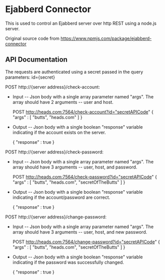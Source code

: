 # Ejabberd Connector
This is used to control an Ejabberd server over http REST using a node.js server.

Original source code from https://www.npmjs.com/package/ejabberd-connector


## API Documentation

The requests are authenticated using a secret passed in the query parameters:
	id={secret}

POST http://{server address}/check-account:
* Input -- Json body with a single array parameter named "args".  The array should have 2 arguments -- user and host.

	POST http://heads.com:7564/check-account?id="secretAPICode"
	{
		"args" : [
			"butts",
			"heads.com"
		]
	}

* Output -- Json body with a single boolean "response" variable indicating if the account exists on the server.

	{
		"response" : true
	}

POST http://{server address}/check-password:
* Input -- Json body with a single array parameter named "args".  The array should have 3 arguments -- user, host, and password.

	POST http://heads.com:7564/check-password?id="secretAPICode"
	{
		"args" : [
			"butts",
			"heads.com",
			"secretOfTheButts"
		]
	}

* Output -- Json body with a single boolean "response" variable indicating if the account/password are correct.

	{
		"response" : true
	}

POST http://{server address}/change-password:
* Input -- Json body with a single array parameter named "args".  The array should have 3 arguments -- user, host, and new password.

	POST http://heads.com:7564/change-password?id="secretAPICode"
	{
		"args" : [
			"butts",
			"heads.com",
			"secretOfTheButts"
		]
	}

* Output -- Json body with a single boolean "response" variable indicating if the password was successfully changed.

	{
		"response" : true
	}
